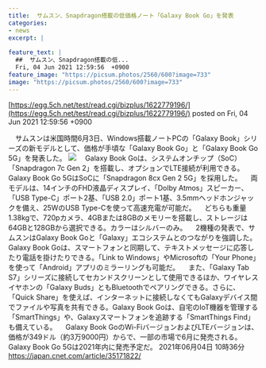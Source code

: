 ```yaml
---
title:  サムスン、Snapdragon搭載の低価格ノート「Galaxy Book Go」を発表  
categories:
- news
excerpt: |
  
feature_text: |
  ##  サムスン、Snapdragon搭載の低...
  Fri, 04 Jun 2021 12:59:56  +0900
feature_image: "https://picsum.photos/2560/600?image=733"
image: "https://picsum.photos/2560/600?image=733"
---
```


[https://egg.5ch.net/test/read.cgi/bizplus/1622779196/](https://egg.5ch.net/test/read.cgi/bizplus/1622779196/)
posted on Fri, 04 Jun 2021 12:59:56  +0900

<!--more-->

　サムスンは米国時間6月3日、Windows搭載ノートPCの「Galaxy Book」シリーズの新モデルとして、価格が手頃な「Galaxy Book Go」と「Galaxy Book Go 5G」を発表した。 ![](https://japan.cnet.com/storage/2021/06/04/c317becba9955d9e967b857890df5d70/galaxy-book-go-pr-main3.jpg) 　Galaxy Book Goは、システムオンチップ（SoC）「Snapdragon 7c Gen 2」を搭載し、オプションでLTE接続が利用できる。Galaxy Book Go 5GはSoCに「Snapdragon 8cx Gen 2 5G」を採用した。 　両モデルは、14インチのFHD液晶ディスプレイ、「Dolby Atmos」スピーカー、「USB Type-C」ポート2基、「USB 2.0」ポート1基、3.5mmヘッドホンジャックを備え、25WのUSB Type-Cを使って高速充電が可能だ。 　どちらも重量1.38kgで、720pカメラ、4GBまたは8GBのメモリーを搭載し、ストレージは64GBと128GBから選択できる。カラーはシルバーのみ。 　2機種の発表で、サムスンはGalaxy Book Goと「Galaxy」エコシステムとのつながりを強調した。Galaxy Book Goは、スマートフォンと同期して、テキストメッセージに応答したり電話を掛けたりできる。「Link to Windows」やMicrosoftの「Your Phone」を使って「Android」アプリのミラーリングも可能だ。 　また、「Galaxy Tab S7」シリーズに接続してセカンドスクリーンとして使用できるほか、ワイヤレスイヤホンの「Galaxy Buds」ともBluetoothでペアリングできる。さらに、「Quick Share」を使えば、インターネットに接続しなくてもGalaxyデバイス間でファイルや写真を共有できる。Galaxy Book Goは、自宅のIoT機器を管理する「SmartThings」や、Galaxyスマートフォンを追跡する「SmartThings Find」も備えている。 　Galaxy Book GoのWi-FiバージョンおよびLTEバージョンは、価格が349ドル（約3万9000円）からで、一部の市場で6月に発売される。Galaxy Book Go 5Gは2021年内に発売予定だ。 2021年06月04日 10時36分 https://japan.cnet.com/article/35171822/
